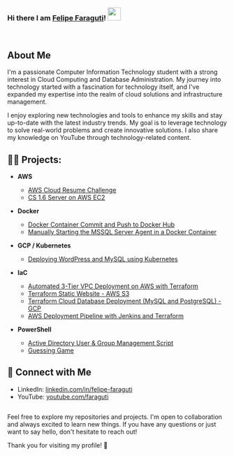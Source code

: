 ### Hi there I am [Felipe Faraguti](https://resume.faraguti.cloud/)! <img src="https://raw.githubusercontent.com/MartinHeinz/MartinHeinz/master/wave.gif" width="30px">
<br/>

## About Me

I'm a passionate Computer Information Technology student with a strong interest in Cloud Computing and Database Administration. My journey into technology started with a fascination for technology itself, and I've expanded my expertise into the realm of cloud solutions and infrastructure management.

I enjoy exploring new technologies and tools to enhance my skills and stay up-to-date with the latest industry trends. My goal is to leverage technology to solve real-world problems and create innovative solutions. I also share my knowledge on YouTube through technology-related content.


<h2> 👨‍💻 Projects:</h2>

- **AWS**
  - [AWS Cloud Resume Challenge](https://github.com/faraguti/AWS-Cloud-Resume-Challenge)
  - [CS 1.6 Server on AWS EC2](https://github.com/faraguti/AWS-CS-Server)
  
 
- **Docker**
  - [Docker Container Commit and Push to Docker Hub](https://github.com/faraguti/Docker-Commit-Push-Guide)
  - [Manually Starting the MSSQL Server Agent in a Docker Container](https://github.com/faraguti/MSSQL-Server-Agent-Manual-Start)
 
- **GCP / Kubernetes**
  - [Deploying WordPress and MySQL using Kubernetes](https://github.com/faraguti/GCP-K8s-WordPress-MySQL)
 
- **IaC**
  - [Automated 3-Tier VPC Deployment on AWS with Terraform](https://github.com/faraguti/3-Tier-VPC-AWS)
  - [Terraform Static Website - AWS S3](https://github.com/faraguti/Terraform-Website-S3)
  - [Terraform Cloud Database Deployment (MySQL and PostgreSQL) - GCP](https://github.com/faraguti/GCP-Terraform-CloudSQL)
  - [AWS Deployment Pipeline with Jenkins and Terraform](https://github.com/faraguti/Jenkins-Terraform)

- **PowerShell**
  - [Active Directory User & Group Management Script](https://github.com/faraguti/AD-UserGroup-Management-Script)
  - [Guessing Game](https://github.com/faraguti/PS-Guessing-Game)
  

## 🤳 Connect with Me

- LinkedIn: [linkedin.com/in/felipe-faraguti](https://www.linkedin.com/in/felipe-faraguti)
- YouTube: [youtube.com/faraguti](https://www.youtube.com/playlist?list=PLH3Rl7vMLE1QpPZyySLwjbPYEYR9_cTtP)

##

Feel free to explore my repositories and projects. I'm open to collaboration and always excited to learn new things. If you have any questions or just want to say hello, don't hesitate to reach out!

Thank you for visiting my profile! 🚀
